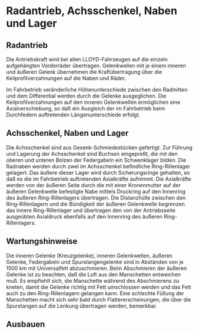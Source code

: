 Radantrieb, Achsschenkel, Naben und Lager
=========================================


Radantrieb
----------

Die Antriebskraft wird bei allen LLOYD-Fahrzeugen auf die einzeln aufgehängten Vorderräder übertragen.
Gelenkwellen mit je einem inneren und äußeren Gelenk übernehmen die Kraftübertragung über die 
Keilprofilverzahnungen auf die Naben und Räder.

Im Fahrbetrieb veränderliche Höhenunterschiede zwischen den Radmitten und dem Differential werden 
durch die Gelenke ausgeglichen. Die Keilprofilverzahnungen auf den inneren Gelenkwellen ermöglichen
eine Axialverschiebung, so daß ein Ausgleich der im Fahrbetrieb beim Durchfedern auftretenden Längenunterschiede
erfolgt.


Achsschenkel, Naben und Lager
-----------------------------

Die Achsschenkel sind aus Gesenk-Schmiedestücken gefertigt. Zur Führung und Lagerung
der Achsschenkel sind Buchsen eingepreßt, die mit den oberen und unteren Bolzen der
Federgabeln ein Schwenklager bilden. Die Radnaben werden durch zwei im Achsschenkel 
befindliche Ring-Rillenlager gelagert. Das äußere dieser Lager wird durch Sicherungsringe
gehalten, so daß es die im Fahrbetrieb auftretenden Axialkräfte aufnimmt. Die Axialkräfte
werden von der äußeren Seite durch die mit einer Kronenmutter auf der äußeren Gelenkwelle
befestigte Nabe mittels Druckring auf den Innenring des äußeren Ring-Rillenlagers übertragen.
Die Distanzhülle zwischen den Ring-Rillenlagern und die Bündigkeit der äußeren
Gelenkwelle begrenzen das innere Ring-Rillenlager und übertragen den von der
Antriebsseite ausgeübten Axialdruck ebenfalls auf den Innenring des äußeren Ring-Rillenlagers.

Wartungshinweise
----------------
Die inneren Gelenke (Kreuzgelenke), inneren Gelenkwellen, äußeren Gelenke, Federgabeln
und Spurstangengelenke sind in Abständen von je 1500 km mit Universalfett abzuschmieren.
Beim Abschmieren der äußeren Gelenke ist zu beachten, daß die Luft aus den Manschetten
entweichen muß. Es empfiehlt sich, die Manschette während des Abschmierens zu kneten,
damit die Gelenke richtig mit Fett umschlossen werden und das Fett auch zu den Ring-Rillenlagern
gelangen kann. Eine schlechte Füllung der Manschetten macht sich sehr bald durch 
Flattererscheinungen, die über die Spurstangen auf die Lenkung übertragen werden, bemerkbar.

<!-- BREAK -->

Ausbauen
--------
